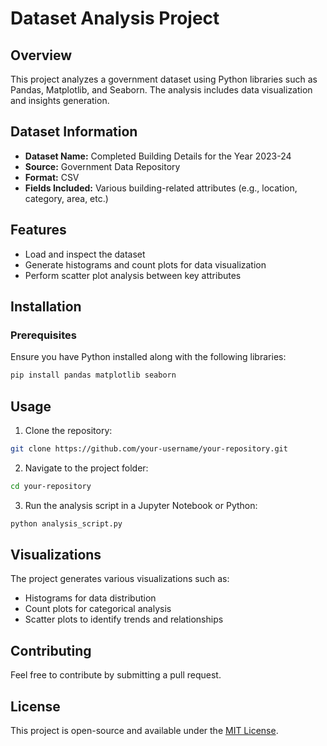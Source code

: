 # Dataset Analysis Project

## Overview
This project analyzes a government dataset using Python libraries such as Pandas, Matplotlib, and Seaborn. The analysis includes data visualization and insights generation.

## Dataset Information
- **Dataset Name:** Completed Building Details for the Year 2023-24
- **Source:** Government Data Repository
- **Format:** CSV
- **Fields Included:** Various building-related attributes (e.g., location, category, area, etc.)

## Features
- Load and inspect the dataset
- Generate histograms and count plots for data visualization
- Perform scatter plot analysis between key attributes

## Installation
### Prerequisites
Ensure you have Python installed along with the following libraries:
```bash
pip install pandas matplotlib seaborn
```

## Usage
1. Clone the repository:
```bash
git clone https://github.com/your-username/your-repository.git
```
2. Navigate to the project folder:
```bash
cd your-repository
```
3. Run the analysis script in a Jupyter Notebook or Python:
```bash
python analysis_script.py
```

## Visualizations
The project generates various visualizations such as:
- Histograms for data distribution
- Count plots for categorical analysis
- Scatter plots to identify trends and relationships

## Contributing
Feel free to contribute by submitting a pull request.

## License
This project is open-source and available under the [MIT License](LICENSE).

